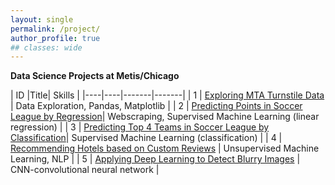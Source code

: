 ```yaml
---
layout: single
permalink: /project/
author_profile: true
## classes: wide
---
```


**Data Science Projects at Metis/Chicago**

| ID |Title| Skills |
|----|----|-------|-------|
| 1  | [Exploring MTA Turnstile Data](https://tangming2008.github.io/data%20science/project/Exploring-MTA-Turnstile-Data/) | Data Exploration, Pandas, Matplotlib |
| 2  | [Predicting Points in Soccer League by Regression](https://tangming2008.github.io/Predicting-Points-in-Soccer-League-by-Regression/)| Webscraping, Supervised Machine Learning (linear regression) |
| 3  | [Predicting Top 4 Teams in Soccer League by Classification](https://tangming2008.github.io/classification/Predicting-Top-4-Teams-in-Soccer-League-by-Classification/)| Supervised Machine Learning (classification) |
| 4  | [Recommending Hotels based on Custom Reviews](https://tangming2008.github.io/unsupervised%20machine%20learning/Recommending-Hotels-based-on-Custom-Reviews/) |  Unsupervised Machine Learning, NLP  |
| 5  | [Applying Deep Learning to Detect Blurry Images](https://tangming2008.github.io/neural%20network/tensor%20flow/classification/Applying-Deep-Learning-to-Detect-Blurry-Images/) | CNN-convolutional neural network |
